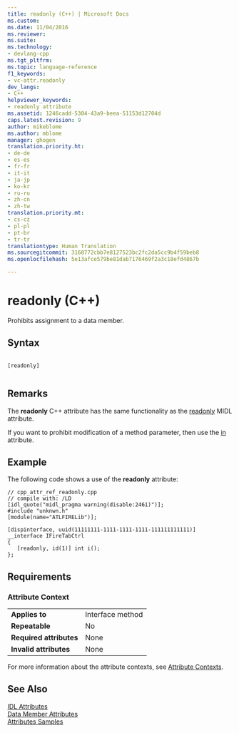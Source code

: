 ```yaml
---
title: readonly (C++) | Microsoft Docs
ms.custom: 
ms.date: 11/04/2016
ms.reviewer: 
ms.suite: 
ms.technology:
- devlang-cpp
ms.tgt_pltfrm: 
ms.topic: language-reference
f1_keywords:
- vc-attr.readonly
dev_langs:
- C++
helpviewer_keywords:
- readonly attribute
ms.assetid: 1246cadd-5304-43a9-beea-51153d12704d
caps.latest.revision: 9
author: mikeblome
ms.author: mblome
manager: ghogen
translation.priority.ht:
- de-de
- es-es
- fr-fr
- it-it
- ja-jp
- ko-kr
- ru-ru
- zh-cn
- zh-tw
translation.priority.mt:
- cs-cz
- pl-pl
- pt-br
- tr-tr
translationtype: Human Translation
ms.sourcegitcommit: 3168772cbb7e8127523bc2fc2da5cc9b4f59beb8
ms.openlocfilehash: 5e13afce579be81dab7176469f2a3c18efd4867b

---
```

# readonly (C++)
Prohibits assignment to a data member.  
  
## Syntax  
  
```  
  
[readonly]  
  
```  
  
## Remarks  
 The **readonly** C++ attribute has the same functionality as the [readonly](http://msdn.microsoft.com/library/windows/desktop/aa367152) MIDL attribute.  
  
 If you want to prohibit modification of a method parameter, then use the [in](../windows/in-cpp.md) attribute.  
  
## Example  
 The following code shows a use of the **readonly** attribute:  
  
```  
// cpp_attr_ref_readonly.cpp  
// compile with: /LD  
[idl_quote("midl_pragma warning(disable:2461)")];  
#include "unknwn.h"  
[module(name="ATLFIRELib")];  
  
[dispinterface, uuid(11111111-1111-1111-1111-111111111111)]  
__interface IFireTabCtrl  
{  
   [readonly, id(1)] int i();  
};  
```  
  
## Requirements  
  
### Attribute Context  
  
|||  
|-|-|  
|**Applies to**|Interface method|  
|**Repeatable**|No|  
|**Required attributes**|None|  
|**Invalid attributes**|None|  
  
 For more information about the attribute contexts, see [Attribute Contexts](../windows/attribute-contexts.md).  
  
## See Also  
 [IDL Attributes](../windows/idl-attributes.md)   
 [Data Member Attributes](../windows/data-member-attributes.md)   
 [Attributes Samples](http://msdn.microsoft.com/en-us/558ebdb2-082f-44dc-b442-d8d33bf7bdb8)


<!--HONumber=Jan17_HO2-->


